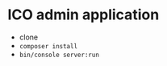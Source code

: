 ICO admin application
========================


 - clone
 - `composer install`
 - `bin/console server:run`

